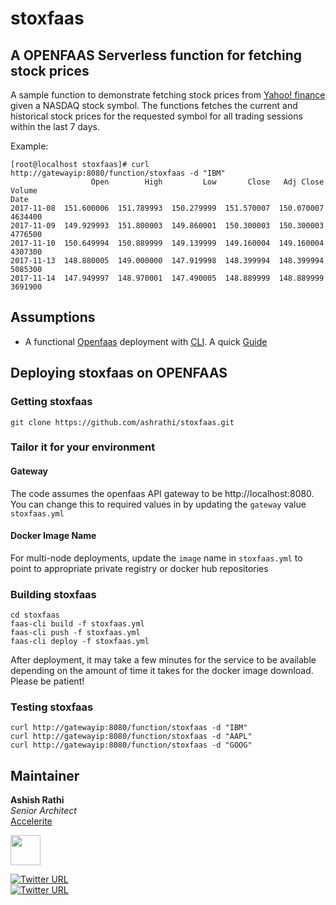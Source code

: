 # stoxfaas 
## A OPENFAAS Serverless function for fetching stock prices

A sample function to demonstrate fetching stock prices from [Yahoo! finance](https://finance.yahoo.com/quote/USA/) given a NASDAQ stock symbol.
The functions fetches the current and historical stock prices for the requested symbol for all trading sessions within the last 7 days.

Example:

```
[root@localhost stoxfaas]# curl http://gatewayip:8080/function/stoxfaas -d "IBM"
                  Open        High         Low       Close   Adj Close   Volume
Date
2017-11-08  151.600006  151.789993  150.279999  151.570007  150.070007  4634400
2017-11-09  149.929993  151.800003  149.860001  150.300003  150.300003  4776500
2017-11-10  150.649994  150.889999  149.139999  149.160004  149.160004  4307300
2017-11-13  148.880005  149.000000  147.919998  148.399994  148.399994  5085300
2017-11-14  147.949997  148.970001  147.490005  148.889999  148.889999  3691900
```

## Assumptions ##
- A functional [Openfaas](http://github.com/openfaas/) deployment with [CLI](http://github.com/openfaas/). A quick [Guide](https://blog.alexellis.io/first-faas-python-function/)

## Deploying **stoxfaas** on OPENFAAS

### Getting stoxfaas

``git clone https://github.com/ashrathi/stoxfaas.git``

### Tailor it for your environment

#### Gateway
The code assumes the openfaas API gateway to be http://localhost:8080.  <br>
You can change this to required values in by updating the `gateway` value `stoxfaas.yml`

#### Docker Image Name
For multi-node deployments, update the `image` name in `stoxfaas.yml` to point to appropriate private registry or docker hub repositories

### Building stoxfaas

````
cd stoxfaas
faas-cli build -f stoxfaas.yml
faas-cli push -f stoxfaas.yml
faas-cli deploy -f stoxfaas.yml
````

After deployment, it may take a few minutes for the service to be available depending on the amount of time it takes for the docker image download. Please be patient!

### Testing stoxfaas

````
curl http://gatewayip:8080/function/stoxfaas -d "IBM"
curl http://gatewayip:8080/function/stoxfaas -d "AAPL"
curl http://gatewayip:8080/function/stoxfaas -d "GOOG"
````

## Maintainer ##

**Ashish Rathi** <br>
*Senior Architect* <br>
[Accelerite](https://accelerite.com/) <br>

<img src="https://pbs.twimg.com/profile_images/448567753041907712/Kg-Vptrq_400x400.png" width="48">

[![Twitter URL](https://img.shields.io/twitter/url/https/twitter.com/fold_left.svg?style=social&label=Follow%20%40ashrathi)](https://twitter.com/ashrathi) <br>
[![Twitter URL](https://img.shields.io/twitter/url/https/twitter.com/fold_left.svg?style=social&label=Follow%20%40accelerite)](https://twitter.com/accelerite)
